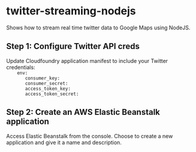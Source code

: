 twitter-streaming-nodejs
========================

Shows how to stream real time twitter data to Google Maps using NodeJS.


<h2>Step 1: Configure Twitter API creds</h2>
Update Cloudfoundry application manifest to include your Twitter credentials:
<code>
    env:
       consumer_key: <ADD_ME>
       consumer_secret: <ADD_ME>
       access_token_key: <ADD_ME>
       access_token_secret: <ADD_ME>
</code>
<h2>Step 2: Create an AWS Elastic Beanstalk application</h2>
Access Elastic Beanstalk from the console. Choose to create a new application and give it a name and description.
